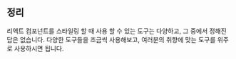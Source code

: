 ## 정리

리액트 컴포넌트를 스타일링 할 때 사용 할 수 있는 도구는 다양하고, 그 중에서 정해진 답은 없습니다. 다양한 도구들을 조금씩 사용해보고, 여러분의 취향에 맞는 도구를 위주로 사용하시면 됩니다.
